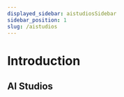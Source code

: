 ```yaml
---
displayed_sidebar: aistudiosSidebar
sidebar_position: 1
slug: /aistudios
---
```


# Introduction

## AI Studios
